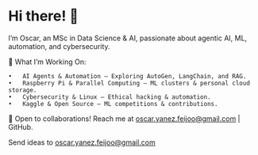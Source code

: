 # Hi there! 👋

I’m Oscar, an MSc in Data Science & AI, passionate about agentic AI, ML, automation, and cybersecurity.

🚀 What I’m Working On:

	•	AI Agents & Automation – Exploring AutoGen, LangChain, and RAG.
	•	Raspberry Pi & Parallel Computing – ML clusters & personal cloud storage.
	•	Cybersecurity & Linux – Ethical hacking & automation.
	•	Kaggle & Open Source – ML competitions & contributions.

📩 Open to collaborations! Reach me at oscar.yanez.feijoo@gmail.com | GitHub.

Send ideas to oscar.yanez.feijoo@gmail.com
